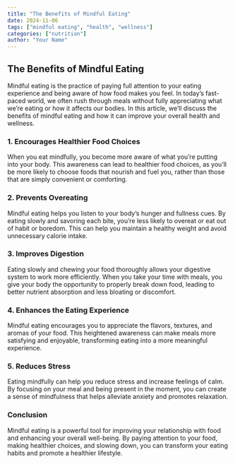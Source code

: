 ```yaml
---
title: "The Benefits of Mindful Eating"
date: 2024-11-06
tags: ["mindful eating", "health", "wellness"]
categories: ["nutrition"]
author: "Your Name"
---
```


## The Benefits of Mindful Eating

Mindful eating is the practice of paying full attention to your eating experience and being aware of how food makes you feel. In today’s fast-paced world, we often rush through meals without fully appreciating what we’re eating or how it affects our bodies. In this article, we’ll discuss the benefits of mindful eating and how it can improve your overall health and wellness.

### 1. Encourages Healthier Food Choices

When you eat mindfully, you become more aware of what you’re putting into your body. This awareness can lead to healthier food choices, as you’ll be more likely to choose foods that nourish and fuel you, rather than those that are simply convenient or comforting.

### 2. Prevents Overeating

Mindful eating helps you listen to your body’s hunger and fullness cues. By eating slowly and savoring each bite, you’re less likely to overeat or eat out of habit or boredom. This can help you maintain a healthy weight and avoid unnecessary calorie intake.

### 3. Improves Digestion

Eating slowly and chewing your food thoroughly allows your digestive system to work more efficiently. When you take your time with meals, you give your body the opportunity to properly break down food, leading to better nutrient absorption and less bloating or discomfort.

### 4. Enhances the Eating Experience

Mindful eating encourages you to appreciate the flavors, textures, and aromas of your food. This heightened awareness can make meals more satisfying and enjoyable, transforming eating into a more meaningful experience.

### 5. Reduces Stress

Eating mindfully can help you reduce stress and increase feelings of calm. By focusing on your meal and being present in the moment, you can create a sense of mindfulness that helps alleviate anxiety and promotes relaxation.

### Conclusion

Mindful eating is a powerful tool for improving your relationship with food and enhancing your overall well-being. By paying attention to your food, making healthier choices, and slowing down, you can transform your eating habits and promote a healthier lifestyle.

